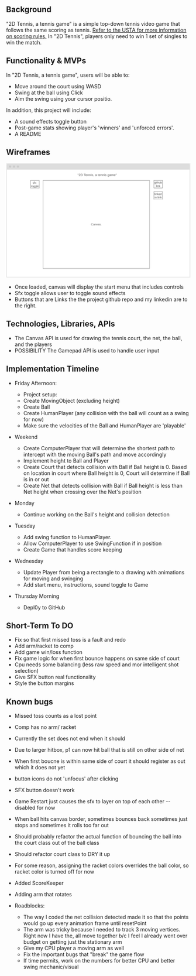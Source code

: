 ## Background

"2D Tennis, a tennis game" is a simple top-down tennis video game that follows the same scoring as tennis. [Refer to the USTA for more information on scoring rules.](https://www.usta.com/en/home/improve/tips-and-instruction/national/tennis-scoring-rules.html) In "2D Tennis", players only need to win 1 set of singles to win the match. 

## Functionality & MVPs

In "2D Tennis, a tennis game", users will be able to:

- Move around the court using WASD
- Swing at the ball using Click
- Aim the swing using your cursor positio.

In addition, this project will include:

- A sound effects toggle button
- Post-game stats showing player's 'winners' and 'unforced errors'.
- A README

## Wireframes

![wireframe](./wireframe.png)

- Once loaded, canvas will display the start menu that includes controls
- Sfx toggle allows user to toggle sound effects
- Buttons that are Links the the project github repo and my linkedin are to the right.

## Technologies, Libraries, APIs

- The Canvas API is used for drawing the tennis court, the net, the ball, and the players
- POSSIBILITY The Gamepad API is used to handle user input

## Implementation Timeline

- Friday Afternoon:  
    - Project setup:
    - Create MovingObject (excluding height)
    - Create Ball
    - Create HumanPlayer (any collision with the ball will count as a swing for now)
    - Make sure the velocities of the Ball and HumanPlayer are 'playable'
- Weekend
    - Create ComputerPlayer that will determine the shortest path to intercept with the moving Ball's path and move accordingly
    - Implement height to Ball and Player
    - Create Court that detects collision with Ball if Ball height is 0. Based on location in court where Ball height is 0, Court will determine if Ball is in or out
    - Create Net that detects collision with Ball if Ball height is less than Net height when crossing over the Net's position
- Monday

    - Continue working on the Ball's height and collision detection
- Tuesday
    - Add swing function to HumanPlayer.
    - Allow ComputerPlayer to use SwingFunction if in position
    - Create Game that handles score keeping
- Wednesday

    - Update Player from being a rectangle to a drawing with animations for moving and swinging
    - Add start menu, instructions, sound toggle to Game
- Thursday Morning
    - Depl0y to GitHub

## Short-Term To DO
- Fix so that first missed toss is a fault and redo
- Add arm/racket to comp
- Add game win/loss function
- Fix game logic for when first bounce happens on same side of court
- Cpu needs some balancing (less raw speed and mor intelligent shot selection)
- Give SFX button real functionality
- Style the button margins

## Known bugs
- Missed toss counts as a lost point
- Comp has no arm/ racket
- Currently the set does not end when it should
- Due to larger hitbox, p1 can now hit ball that is still on other side of net
- When first boucne is within same side of court it should register as out which it does not yet
- button icons do not 'unfocus' after clicking
- SFX button doesn't work
- Game Restart just causes the sfx to layer on top of each other -- disabled for now
- When ball hits canvas border, sometimes bounces back sometimes just stops and sometimes it rolls too far out
- Should probably refactor the actual function of bouncing the ball into the court class out of the ball class
- Should refactor court class to DRY it up 
- For some reason, assigning the racket colors overrides the ball color, so racket color is turned off for now

- Added ScoreKeeper
- Adding arm that rotates
- Roadblocks:
    - The way I coded the net collision detected made it so that the points would go up every animation frame until resetPoint
    - The arm was tricky because I needed to track 3 moving vertices. Right now I have the, all move together b/c I feel I already went over budget on getting just the stationary arm
    - Give my CPU player a moving arm as well
    - Fix the important bugs that "break" the game flow
    - If time permits, work on the numbers for better CPU and better swing mechanic/visual
